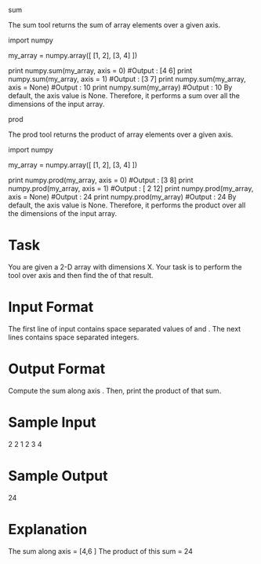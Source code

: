sum

The sum tool returns the sum of array elements over a given axis.

import numpy

my_array = numpy.array([ [1, 2], [3, 4] ])

print numpy.sum(my_array, axis = 0)         #Output : [4 6]
print numpy.sum(my_array, axis = 1)         #Output : [3 7]
print numpy.sum(my_array, axis = None)      #Output : 10
print numpy.sum(my_array)                   #Output : 10
By default, the axis value is None. Therefore, it performs a sum over all the dimensions of the input array.

prod

The prod tool returns the product of array elements over a given axis.

import numpy

my_array = numpy.array([ [1, 2], [3, 4] ])

print numpy.prod(my_array, axis = 0)            #Output : [3 8]
print numpy.prod(my_array, axis = 1)            #Output : [ 2 12]
print numpy.prod(my_array, axis = None)         #Output : 24
print numpy.prod(my_array)                      #Output : 24
By default, the axis value is None. Therefore, it performs the product over all the dimensions of the input array.

# Task

You are given a 2-D array with dimensions X.
Your task is to perform the  tool over axis  and then find the  of that result.

# Input Format

The first line of input contains space separated values of  and .
The next  lines contains  space separated integers.

# Output Format

Compute the sum along axis . Then, print the product of that sum.

# Sample Input

2 2
1 2
3 4

# Sample Output

24

# Explanation

The sum along axis  = [4,6 ]
The product of this sum = 24
